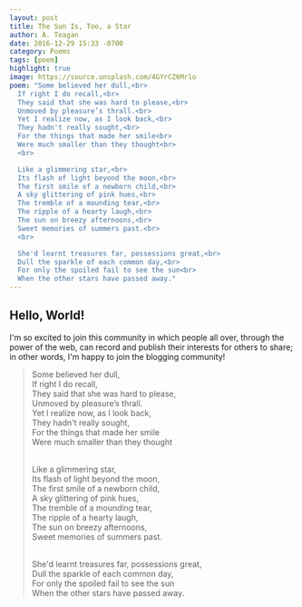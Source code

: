 ```yaml
---
layout: post
title: The Sun Is, Too, a Star
author: A. Teagan
date: 2016-12-29 15:33 -0700
category: Poems
tags: [poem]
highlight: true
image: https://source.unsplash.com/4GYrCZ6Mrlo
poem: "Some believed her dull,<br>
  If right I do recall,<br>
  They said that she was hard to please,<br>
  Unmoved by pleasure’s thrall.<br>
  Yet I realize now, as I look back,<br>
  They hadn't really sought,<br>
  For the things that made her smile<br>
  Were much smaller than they thought<br>
  <br>

  Like a glimmering star,<br>
  Its flash of light beyond the moon,<br>
  The first smile of a newborn child,<br>
  A sky glittering of pink hues,<br>
  The tremble of a mounding tear,<br>
  The ripple of a hearty laugh,<br>
  The sun on breezy afternoons,<br>
  Sweet memories of summers past.<br>
  <br>

  She'd learnt treasures far, possessions great,<br>
  Dull the sparkle of each common day,<br>
  For only the spoiled fail to see the sun<br>
  When the other stars have passed away."
---
```

## Hello, World!
I'm so excited to join this community in which people all over,
through the power of the web, can record and publish their interests for others
to share; in other words, I'm happy to join the blogging community!

<blockquote>
Some believed her dull,<br>
If right I do recall,<br>
They said that she was hard to please,<br>
Unmoved by pleasure’s thrall.<br>
Yet I realize now, as I look back,<br>
They hadn't really sought,<br>
For the things that made her smile<br>
Were much smaller than they thought<br>
<br>

Like a glimmering star,<br>
Its flash of light beyond the moon,<br>
The first smile of a newborn child,<br>
A sky glittering of pink hues,<br>
The tremble of a mounding tear,<br>
The ripple of a hearty laugh,<br>
The sun on breezy afternoons,<br>
Sweet memories of summers past.<br>
<br>

She'd learnt treasures far, possessions great,<br>
Dull the sparkle of each common day,<br>
For only the spoiled fail to see the sun<br>
When the other stars have passed away.
</blockquote>